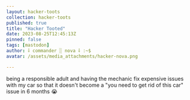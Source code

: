 ```yaml
---
layout: hacker-toots
collection: hacker-toots
published: true
title: "Hacker Tooted"
date: 2023-08-25T12:45:13Z
pinned: false
tags: [mastodon]
author: ⸸ commander ░ nova ⸸ :~$
avatar: /assets/media_attachments/hacker-nova.png

---
```


<p>being a responsible adult and having the mechanic fix expensive issues with my car so that it doesn&#39;t become a &quot;you need to get rid of this car&quot; issue in 6 months 😭​</p>


